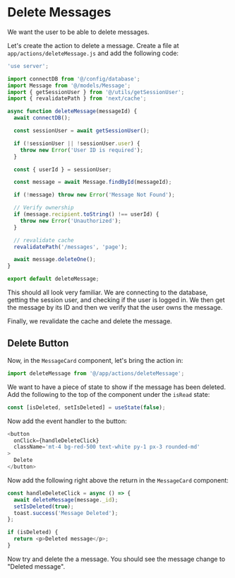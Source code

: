 # Delete Messages

We want the user to be able to delete messages.

Let's create the action to delete a message. Create a file at `app/actions/deleteMessage.js` and add the following code:

```javascript
'use server';

import connectDB from '@/config/database';
import Message from '@/models/Message';
import { getSessionUser } from '@/utils/getSessionUser';
import { revalidatePath } from 'next/cache';

async function deleteMessage(messageId) {
  await connectDB();

  const sessionUser = await getSessionUser();

  if (!sessionUser || !sessionUser.user) {
    throw new Error('User ID is required');
  }

  const { userId } = sessionUser;

  const message = await Message.findById(messageId);

  if (!message) throw new Error('Message Not Found');

  // Verify ownership
  if (message.recipient.toString() !== userId) {
    throw new Error('Unauthorized');
  }

  // revalidate cache
  revalidatePath('/messages', 'page');

  await message.deleteOne();
}

export default deleteMessage;
```

This should all look very familiar. We are connecting to the database, getting the session user, and checking if the user is logged in. We then get the message by its ID and then we verify that the user owns the message.

Finally, we revalidate the cache and delete the message.

## Delete Button

Now, in the `MessageCard` component, let's bring the action in:

```javascript
import deleteMessage from '@/app/actions/deleteMessage';
```

We want to have a piece of state to show if the message has been deleted. Add the following to the top of the component under the `isRead` state:

```javascript
const [isDeleted, setIsDeleted] = useState(false);
```

Now add the event handler to the button:

```javascript
<button
  onClick={handleDeleteClick}
  className='mt-4 bg-red-500 text-white py-1 px-3 rounded-md'
>
  Delete
</button>
```

Now add the following right above the return in the `MessageCard` component:

```javascript
const handleDeleteClick = async () => {
  await deleteMessage(message._id);
  setIsDeleted(true);
  toast.success('Message Deleted');
};

if (isDeleted) {
  return <p>Deleted message</p>;
}
```

Now try and delete the a message. You should see the message change to "Deleted message".
